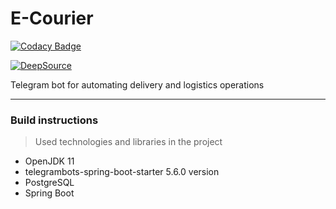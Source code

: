 # E-Courier

[![Codacy Badge](https://api.codacy.com/project/badge/Grade/fe9dc717e93b428fb17029db6b808df7)](https://app.codacy.com/gh/Shohjahon/ecourier?utm_source=github.com&utm_medium=referral&utm_content=Shohjahon/ecourier&utm_campaign=Badge_Grade_Settings)

[![DeepSource](https://deepsource.io/gh/Shohjahon/ecourier.svg/?label=active+issues&show_trend=true&token=_wq9xOYrHF11M0MnqqWjKWVp)](https://deepsource.io/gh/Shohjahon/ecourier/?ref=repository-badge)

Telegram bot for automating delivery and logistics operations

---

###  Build instructions

> Used technologies and libraries in the project

* OpenJDK 11
* telegrambots-spring-boot-starter 5.6.0 version
* PostgreSQL
* Spring Boot

